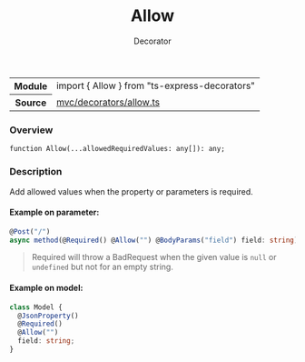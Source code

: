 <header class="symbol-info-header">    <h1 id="allow">Allow</h1>    <label class="symbol-info-type-label decorator">Decorator</label>      </header>
<section class="symbol-info">      <table class="is-full-width">        <tbody>        <tr>          <th>Module</th>          <td>            <div class="lang-typescript">                <span class="token keyword">import</span> { Allow }                 <span class="token keyword">from</span>                 <span class="token string">"ts-express-decorators"</span>                            </div>          </td>        </tr>        <tr>          <th>Source</th>          <td>            <a href="https://github.com/Romakita/ts-express-decorators/blob/v3.4.0/src/mvc/decorators/allow.ts#L0-L0">                mvc/decorators/allow.ts            </a>        </td>        </tr>                </tbody>      </table>    </section>

### Overview

<pre><code class="typescript-lang">function <span class="token function">Allow</span><span class="token punctuation">(</span>...allowedRequiredValues<span class="token punctuation">:</span> <span class="token keyword">any</span><span class="token punctuation">[</span><span class="token punctuation">]</span><span class="token punctuation">)</span><span class="token punctuation">:</span> <span class="token keyword">any</span><span class="token punctuation">;</span></code></pre>

### Description

Add allowed values when the property or parameters is required.

#### Example on parameter:

```typescript
@Post("/")
async method(@Required() @Allow("") @BodyParams("field") field: string) {}
```
> Required will throw a BadRequest when the given value is `null` or `undefined` but not for an empty string.

#### Example on model:

```typescript
class Model {
  @JsonProperty()
  @Required()
  @Allow("")
  field: string;
}
```
